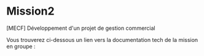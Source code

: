 # Mission2
[MECF] Développement d'un projet de gestion commercial

Vous trouverez ci-dessous un lien vers la documentation tech de la mission en groupe :
<p><a href:https://drive.google.com/file/d/1FDC5lXez44ids1dWrucdgHEKG3CV1g-3/view?usp=sharing></a></p>
